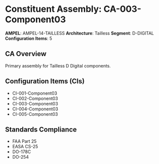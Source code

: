 # Constituent Assembly: CA-003-Component03

**AMPEL**: AMPEL-14-TAILLESS
**Architecture**: Tailless
**Segment**: D-DIGITAL
**Configuration Items**: 5

## CA Overview
Primary assembly for Tailless D Digital components.

## Configuration Items (CIs)
- CI-001-Component03
- CI-002-Component03
- CI-003-Component03
- CI-004-Component03
- CI-005-Component03

## Standards Compliance
- FAA Part 25
- EASA CS-25
- DO-178C
- DO-254
